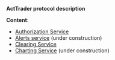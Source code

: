 **ActTrader protocol description**

**Content**:


- [Authorization Service](pages/auth-service.html)
- [Alerts service](alerts/)  (under construction)
- [Clearing Service](pages/clearing-service.html)
- [Charting Service](pages/chart-service.html)  (under construction)
